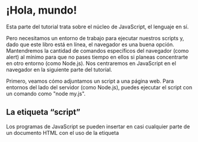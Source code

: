 # ¡Hola, mundo!

Esta parte del tutorial trata sobre el núcleo de JavaScript, el lenguaje en sí.

Pero necesitamos un entorno de trabajo para ejecutar nuestros scripts y, dado que este libro está en línea, el navegador es una buena opción. Mantendremos la cantidad de comandos específicos del navegador (como alert) al mínimo para que no pases tiempo en ellos si planeas concentrarte en otro entorno (como Node.js). Nos centraremos en JavaScript en el navegador en la siguiente parte del tutorial.

Primero, veamos cómo adjuntamos un script a una página web. Para entornos del lado del servidor (como Node.js), puedes ejecutar el script con un comando como "node my.js".

## La etiqueta “script”

Los programas de JavaScript se pueden insertar en casi cualquier parte de un documento HTML con el uso de la etiqueta <script>.

Por ejemplo:

````html
<!DOCTYPE HTML>
<html>

<body>

  <p>Antes del script...</p>

  <script>
    alert( '¡Hola, mundo!' );
  </script>

  <p>...Después del script.</p>

</body>

</html>
````

Puedes ejecutar el ejemplo haciendo clic en el botón “Play” en la esquina superior derecha del cuadro de arriba.

La etiqueta <script> contiene código JavaScript que se ejecuta automáticamente cuando el navegador procesa la etiqueta.

## Marcado moderno
  
La etiqueta `<script>` tiene algunos atributos que rara vez se usan en la actualidad, pero aún se pueden encontrar en código antiguo:

**El atributo** `type`: `<script type=…>`

El antiguo estándar HTML, HTML4, requería que un script tuviera un type. Por lo general, era type="text/javascript". Ya no es necesario. Además, el estándar HTML moderno cambió totalmente el significado de este atributo. Ahora, se puede utilizar para módulos de JavaScript. Pero eso es un tema avanzado, hablaremos sobre módulos en otra parte del tutorial.

**El atributo** `language`: `<script language=…>`
  
Este atributo estaba destinado a mostrar el lenguaje del script. Este atributo ya no tiene sentido porque JavaScript es el lenguaje predeterminado. No hay necesidad de usarlo.

### Comentarios antes y después de los scripts.
  
En libros y guías muy antiguos, puedes encontrar comentarios dentro de las etiquetas <script>, como el siguiente:

````html
<script type="text/javascript"><!--
    ...
//--></script>
````

Este truco no se utiliza en JavaScript moderno. Estos comentarios ocultaban el código JavaScript de los navegadores antiguos que no sabían cómo procesar la etiqueta <script>. Dado que los navegadores lanzados en los últimos 15 años no tienen este problema, este tipo de comentario puede ayudarte a identificar códigos realmente antiguos.

## Scripts externos
  
Si tenemos un montón de código JavaScript, podemos ponerlo en un archivo separado.

Los archivos de script se adjuntan a HTML con el atributo src:

````html
<script src="/path/to/script.js"></script>
````

Aquí, `/path/to/script.js` es una ruta absoluta al archivo de script desde la raíz del sitio. También se puede proporcionar una ruta relativa desde la página actual. Por ejemplo, `src="script.js"´ significaría un archivo ´"script.js"´ en la carpeta actual.

También podemos dar una URL completa. Por ejemplo:

````html
<script src="https://cdnjs.cloudflare.com/ajax/libs/lodash.js/4.17.11/lodash.js"></script>
Para adjuntar varios scripts, usa varias etiquetas:

<script src="/js/script1.js"></script>
<script src="/js/script2.js"></script>
…
````

### ℹ️ Por favor tome nota:
Como regla general, solo los scripts más simples se colocan en el HTML. Los más complejos residen en archivos separados.

La ventaja de un archivo separado es que el navegador lo descargará y lo almacenará en caché.

Otras páginas que hacen referencia al mismo script lo tomarán del caché en lugar de descargarlo, por lo que el archivo solo se descarga una vez.

Eso reduce el tráfico y hace que las páginas sean más rápidas.

### ⚠️ Si se establece src, el contenido del script se ignora.
Una sola etiqueta <script> no puede tener el atributo src y código dentro.

Esto no funcionará:
  
````html
<script src="file.js">
  alert(1); // el contenido se ignora porque se estableció src
</script>
````

Debemos elegir un <script src="…"> externo o un <script> normal con código.

El ejemplo anterior se puede dividir en dos scripts para que funcione:

````html
<script src="file.js"></script>
<script>
  alert(1);
</script>
````

## Resumen

* Podemos usar una etiqueta `<script>` para agregar código JavaScript a una página.
* Los atributos `type` y `language` no son necesarios.
* Un script en un archivo externo se puede insertar con `<script src="path/to/script.js"> </script>`.

Hay mucho más que aprender sobre los scripts del navegador y su interacción con la página web. Pero tengamos en cuenta que esta parte del tutorial está dedicada al lenguaje JavaScript, por lo que no debemos distraernos con implementaciones específicas del navegador. Usaremos el navegador como una forma de ejecutar JavaScript, lo cual es muy conveniente para la lectura en línea, pero es solo una de muchas.

## ✅ Tareas

## Mostrar una alerta

Crea una página que muestre el mensaje “¡Soy JavaScript!”.

Hazlo en un sandbox o en tu disco duro, no importa, solo asegúrate de que funcione.

[solución](https://github.com/VictorHugoAguilar/javascript-interview-questions-explained/blob/main/theory/first-steps/01_hello-world/solutions/mostrar-una-alerta.md)

## Mostrar una alerta con un script externo

Toma la solución de la tarea anterior Mostrar una alerta. Modificarla extrayendo el contenido del script a un archivo externo alert.js, ubicado en la misma carpeta.

Abrir la página, asegurarse que la alerta funcione.

[solución](https://github.com/VictorHugoAguilar/javascript-interview-questions-explained/blob/main/theory/first-steps/01_hello-world/solutions/mostrar-una-alerta-con-un-script-externo.md)
  
---
[⬅️ volver](https://github.com/VictorHugoAguilar/javascript-interview-questions-explained/tree/main/theory/first-steps)
